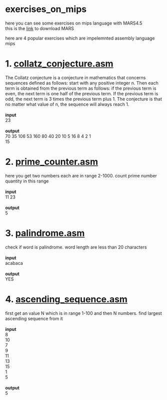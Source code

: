 # exercises_on_mips
here you can see some exercises on mips language with MARS4.5<br>
this is the [link](https://courses.missouristate.edu/KenVollmar/MARS/download.htm) to download MARS

here are 4 popular exercises which are impelemnted assembly language mips

# 1. [**collatz_conjecture.asm**](collatz_conjecture.asm)<br>
The Collatz conjecture is a conjecture in mathematics that concerns sequences defined as follows: start with any positive integer n. Then each term is obtained from the previous term as follows: if the previous term is even, the next term is one half of the previous term. If the previous term is odd, the next term is 3 times the previous term plus 1. The conjecture is that no matter what value of n, the sequence will always reach 1. <br><br>
**input**<br>
23 <br><br>
**output**<br>
70 35 106 53 160 80 40 20 10 5 16 8 4 2 1<br>
15<br>

# 2. [**prime_counter.asm**](prime_counter.asm) <br>
here you get two numbers each are in range 2-1000. count prime number quantity in this range<br><br>
**input**<br>
11 23 <br><br>
**output**<br>
5

# 3. [**palindrome.asm**](palindrome.asm)<br>
check if word is palindrome. word length are less than 20 characters<br><br>
**input**<br>
acabaca <br><br>
**output**<br>
YES

# 4. [**ascending_sequence.asm**](ascending_sequence.asm)<br>
first get an value N which is in range 1-100 and then N numbers. find largest ascending sequence from it<br><br>
**input**<br>
8 <br>
10 <br>
7 <br>
9 <br>
11 <br>
13 <br>
15 <br>
1 <br>
5 <br><br>
**output**<br>
5



